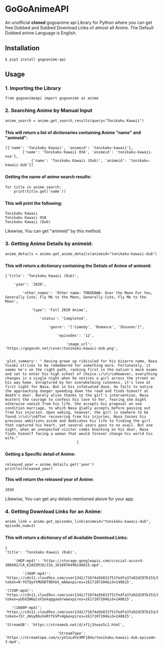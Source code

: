 # GoGoAnimeAPI

An unofficial **cloned** gogoanime api Library for Python where you can get free Dubbed and Subbed Download Links of almost all Anime.
The Default Dubbed anime Language is English.

## Installation
```$ pip3 install gogoanime-api```

## Usage
### 1. Importing the Library
```from gogoanimeapi import gogoanime as anime```
### 2. Searching Anime by Manual Input
```anime_search = anime.get_search_results(query="Tonikaku Kawaii")```
###
#### This will return a list of dictionaries containing Anime "name" and "animeid":
```
[{'name': 'Tonikaku Kawaii', 'animeid': 'tonikaku-kawaii'}, 
        {'name': 'Tonikaku Kawaii OVA', 'animeid': 'tonikaku-kawaii-ova'}, 
            {'name': 'Tonikaku Kawaii (Dub)', 'animeid': 'tonikaku-kawaii-dub'}]
```
###
#### Getting the name of anime search results:
```
for title in anime_search:
    print(title.get('name'))
```
###
#### This will print the following:
```
Tonikaku Kawaii
Tonikaku Kawaii OVA
Tonikaku Kawaii (Dub)
```
Likewise, You can get "animeid" by this method.
### 3. Getting Anime Details by animeid:
```anime_details = anime.get_anime_details(animeid="tonikaku-kawaii-dub")```
###
#### This will return a dictionary containing the Detials of Anime of animeid:
```
{'title': 'Tonikaku Kawaii (Dub)', 
    
    'year': '2020', 
    
        'other_names': 'Other name: TONIKAWA: Over the Moon For You, Generally Cute, Fly Me to the Moon, Generally Cute, Fly Me to the Moon', 
        
            'type': 'Fall 2020 Anime', 
            
                'status': 'Completed', 
                
                    'genre': "['Comedy', 'Romance', 'Shounen']", 
                    
                        'episodes': '12', 
                        
                            'image_url': 'https://gogocdn.net/cover/tonikaku-kawaii-dub.png', 
              

'plot_summary': " Having grown up ridiculed for his bizarre name, Nasa Yuzaki strives to be remembered for something more. Fortunately, it seems he's on the right path, ranking first in the nation's mock exams and set to enter his high school of choice.\r\n\r\nHowever, everything changes in a single night when he notices a girl across the street on his way home. Enraptured by her overwhelming cuteness, it's love at first sight for Nasa. But in his infatuated daze, he fails to notice the approaching danger speeding down the road and finds himself at death's door. Barely alive thanks to the girl's intervention, Nasa musters the courage to confess his love to her, fearing she might otherwise vanish from his life. She accepts his proposal on one condition marriage, to which Nasa gladly accepts before passing out from his injuries. Upon waking, however, the girl is nowhere to be found.\r\n\r\nAfter recovering from his injuries, Nasa tosses his previous ambitions aside and dedicates his life to finding the girl that captured his heart, yet several years pass to no avail. But one night, when an unexpected visitor comes knocking on his door, Nasa finds himself facing a woman that would forever change his world his wife."
                                 }
```
###
#### Getting a Specific detail of Anime:
```
released_year = anime_details.get('year')
println(released_year)
```
#### This will return the released year of Anime:
```2020```

Likewise, You can get any details mentioned above for your app.

### 4. Getting Download Links for an Anime:
```anime_link = anime.get_episodes_link(animeid="tonikaku-kawaii-dub", episode_num=3)```
###
#### This will return a dictionary of all Available Download Links:
```
{
'title': 'Tonikaku Kawaii (Dub)', 
    
    '(HDP-mp4)': 'https://storage.googleapis.com/crucial-accord-306602/CA_K18ZXRJO/23a_1616976498148615.mp4', 
        
        '(360P-mp4)': 'https://cdn11.cloud9xx.com/user1342/71bf4a5b831f51fedfa37a92d297b153/EP.3.360p.mp4?token=N-YGTQyVtMUODT9DhbS_mA&expires=1617107204&id=148615', 
      
'(720P-mp4)': 'https://cdn11.cloud9xx.com/user1342/71bf4a5b831f51fedfa37a92d297b153/EP.3.720p.mp4?token=yUGXZW6qloVIekqqgaoGrw&expires=1617107204&id=148615', 
        
   '(1080P-mp4)': 'https://cdn11.cloud9xx.com/user1342/71bf4a5b831f51fedfa37a92d297b153/EP.3.1080p.mp4?token=72r_zWsyDbuVeRtfkSPv4g&expires=1617107204&id=148615', 
      
'StreamSB': 'https://streamsb.net/d/xf1j1hoaz5c2.html', 
                        
                        'StreamTape': 'https://streamtape.com/v/yV1vLdYe3MF18Xe/tonikaku-kawaii-dub-episode-3.mp4', 
                                                                     
